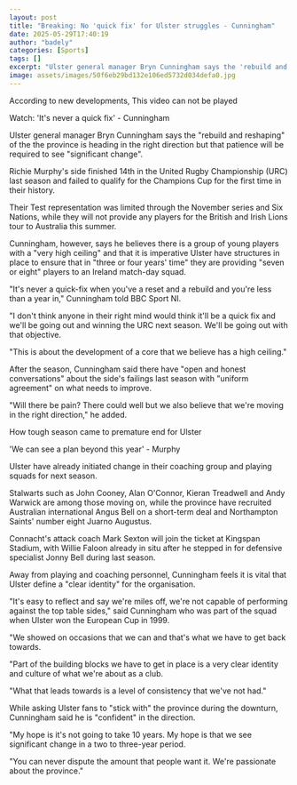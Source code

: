 ```yaml
---
layout: post
title: "Breaking: No 'quick fix' for Ulster struggles - Cunningham"
date: 2025-05-29T17:40:19
author: "badely"
categories: [Sports]
tags: []
excerpt: "Ulster general manager Bryn Cunningham says the 'rebuild and reshaping' of the the province is heading in the right direction but that patience will b"
image: assets/images/50f6eb29bd132e106ed5732d034defa0.jpg
---
```


According to new developments, This video can not be played

Watch: 'It's never a quick fix' - Cunningham

Ulster general manager Bryn Cunningham says the "rebuild and reshaping" of the the province is heading in the right direction but that patience will be required to see "significant change".

Richie Murphy's side finished 14th in the United Rugby Championship (URC) last season and failed to qualify for the Champions Cup for the first time in their history. 

Their Test representation was limited through the November series and Six Nations, while they will not provide any players for the British and Irish Lions tour to Australia this summer.

Cunningham, however, says he believes there is a group of young players with a "very high ceiling" and that it is imperative Ulster have structures in place to ensure that in "three or four years' time" they are providing "seven or eight" players to an Ireland match-day squad.

"It's never a quick-fix when you've a reset and a rebuild and you're less than a year in," Cunningham told BBC Sport NI.

"I don't think anyone in their right mind would think it'll be a quick fix and we'll be going out and winning the URC next season. We'll be going out with that objective.

"This is about the development of a core that we believe has a high ceiling."

After the season, Cunningham said there have "open and honest conversations" about the side's failings last season with "uniform agreement" on what needs to improve.

"Will there be pain? There could well but we also believe that we're moving in the right direction," he added.

How tough season came to premature end for Ulster

'We can see a plan beyond this year' - Murphy

Ulster have already initiated change in their coaching group and playing squads for next season.

Stalwarts such as John Cooney, Alan O'Connor, Kieran Treadwell and Andy Warwick are among those moving on, while the province have recruited Australian international Angus Bell on a short-term deal and Northampton Saints' number eight Juarno Augustus.

Connacht's attack coach Mark Sexton will join the ticket at Kingspan Stadium, with Willie Faloon already in situ after he stepped in for defensive specialist Jonny Bell during last season. 

Away from playing and coaching personnel, Cunningham feels it is vital that Ulster define a "clear identity" for the organisation.

"It's easy to reflect and say we're miles off, we're not capable of performing against the top table sides," said Cunningham who was part of the squad when Ulster won the European Cup in 1999. 

"We showed on occasions that we can and that's what we have to get back towards.

"Part of the building blocks we have to get in place is a very clear identity and culture of what we're about as a club. 

"What that leads towards is a level of consistency that we've not had."

While asking Ulster fans to "stick with" the province during the downturn, Cunningham said he is "confident" in the direction. 

"My hope is it's not going to take 10 years. My hope is that we see significant change in a two to three-year period.

"You can never dispute the amount that people want it. We're passionate about the province."


